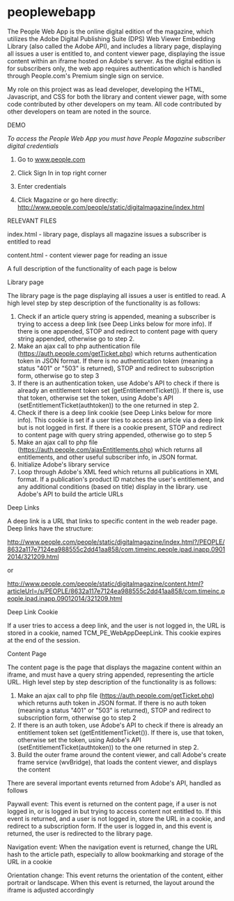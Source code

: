 peoplewebapp
============
The People Web App is the online digital edition of the magazine, which  utilizes
the Adobe Digital Publishing Suite (DPS) Web Viewer Embedding Library (also called the Adobe API), and includes a library page, displaying all issues a user is entitled to, and content viewer page, displaying the issue content within an iframe hosted on Adobe's server. As the digital edition is for subscribers only, the web app requires authentication which is handled through People.com's Premium single sign on service.

My role on this project was as lead developer, developing the HTML, Javascript, and CSS for both the library and content viewer page, with some code contributed by other developers on my team. All code contributed by other developers on team are noted in the source.

DEMO

*To access the People Web App you must have People Magazine subscriber digital credentials*

1.  Go to www.people.com

2.  Click Sign In in top right corner

3.  Enter credentials
 
4.  Click Magazine or go here directly: http://www.people.com/people/static/digitalmagazine/index.html


RELEVANT FILES

index.html - library page, displays all magazine issues a subscriber is entitled to read

content.html - content viewer page for reading an issue


A full description of the functionality of each page is below

Library page

The library page is the page displaying all issues a user is entitled to read. A high level step by step description of the functionality is as follows:

1. Check if an article query string is appended, meaning a subscriber is trying to access a deep link (see Deep Links below for more info). If there is one appended, STOP and redirect to content page with query string appended, otherwise go to step 2.
2. Make an ajax call to php authentication file (https://auth.people.com/getTicket.php) which returns authentication token in JSON format. If there is no authentication token (meaning a status "401" or "503" is returned), STOP and redirect to subscription form, otherwise go to step 3
3. If there is an authentication token, use Adobe's API to check if there is already an entitlement token set (getEntitlementTicket()). If there is, use that token, otherwise set the token, using Adobe's API (setEntitlementTicket(authtoken)) to the one returned in step 2.
4. Check if there is a deep link cookie (see Deep Links below for more info). This cookie is set if a user tries to access an article via a deep link but is not logged in first. If there is a cookie present, STOP and redirect to content page with query string appended, otherwise go to step 5
5. Make an ajax call to php file (https://auth.people.com/ajaxEntitlements.php) which returns all entitlements, and other useful subscriber info, in JSON format.
6. Initialize Adobe's library service
7. Loop through Adobe's XML feed which returns all publications in XML format. If a publication's product ID matches the user's entitlement, and any additional conditions (based on title) display in the library. use Adobe's API to build the article URLs

Deep Links

A deep link is a URL that links to specific content in the web reader page. Deep links have the structure:

http://www.people.com/people/static/digitalmagazine/index.html?/PEOPLE/8632a117e7124ea988555c2dd41aa858/com.timeinc.people.ipad.inapp.09012014/321209.html

or

http://www.people.com/people/static/digitalmagazine/content.html?articleUrl=/s/PEOPLE/8632a117e7124ea988555c2dd41aa858/com.timeinc.people.ipad.inapp.09012014/321209.html

Deep Link Cookie

If a user tries to access a deep link, and the user is not logged in, the URL is stored in a cookie, named TCM_PE_WebAppDeepLink. This cookie expires at the end of the session.

Content Page

The content page is the page that displays the magazine content within an iframe, and must have a query string appended, representing the article URL. High level step by step description of the functionality is as follows:

1. Make an ajax call to php file (https://auth.people.com/getTicket.php) which returns auth token in JSON format. If there is no auth token (meaning a status "401" or "503" is returned), STOP and redirect to subscription form, otherwise go to step 2
2. If there is an auth token, use Adobe's API to check if there is already an entitlement token set (getEntitlementTicket()). If there is, use that token, otherwise set the token, using Adobe's API (setEntitlementTicket(authtoken)) to the one returned in step 2.
3. Build the outer frame around the content viewer, and call Adobe's create frame service (wvBridge), that loads the content viewer, and displays the content

There are several important events returned from Adobe's API, handled as follows

Paywall event: This event is returned on the content page, if a user is not logged in, or is logged in but trying to access content not entitled to. If this event is returned, and a user is not logged in, store the URL in a cookie, and redirect to a subscription form. If the user is logged in, and this event is returned, the user is redirected to the library page.
 
Navigation event: When the navigation event is returned, change the URL hash to the article path, especially to allow bookmarking and storage of the URL in a cookie
 
Orientation change: This event returns the orientation of the content, either portrait or landscape.  When this event is returned, the layout around the iframe is adjusted accordingly 
